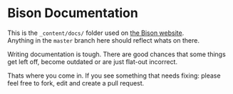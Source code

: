 # Bison Documentation

This is the `_content/docs/` folder used on [the Bison website](http://builtwithbison.com/docs).  
Anything in the `master` branch here should reflect whats on there.

Writing documentation is tough. There are good chances that some things get left off, become outdated or are just flat-out incorrect. 

Thats where you come in. If you see something that needs fixing: please feel free to fork, edit and create a pull request.
